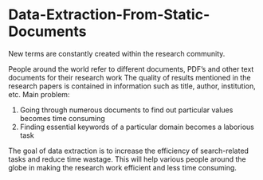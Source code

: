 # Data-Extraction-From-Static-Documents
New terms are constantly created within the research community. 

People around the world refer to different documents, PDF’s and other text documents for their research work
The quality of results mentioned in the research papers is contained in information such as title, author, institution, etc.
Main problem:
1. Going through numerous documents to find out particular values becomes time consuming
2. Finding essential keywords of a particular domain becomes a laborious task

The goal of data extraction is to increase the efficiency of search-related tasks and reduce time wastage. 
This will help various people around the globe in making the research work efficient and less time consuming. 
